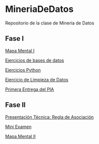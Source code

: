 # MineriaDeDatos
Repositorio de la clase de Minería de Datos

## Fase I

[Mapa Mental I](https://github.com/NathanRAMx/MineriaDeDatos/blob/main/MapaMental_1_1745134.pdf)

[Ejercicios de bases de datos](https://github.com/Evelinmendoza/Mineria-de-datos/blob/main/Ej1_BasesDatos_Equipo_7.pdf)

[Ejercicios Python](https://github.com/NathanRAMx/MineriaDeDatos/blob/main/Ej_Python_1745134.ipynb)

[Ejercicio de Limpieza de Datos](https://github.com/Evelinmendoza/Mineria-de-datos/blob/main/Ej_Limpieza_Equipo7%20(2).ipynb)

[Primera Entrega del PIA](https://github.com/Evelinmendoza/Mineria-de-datos/blob/main/Avance1_PIA_Equipo7.ipynb)

## Fase II

[Presentación Técnica: Regla de Asociación](https://github.com/Evelinmendoza/Mineria-de-datos/blob/main/Presentacion_Reglas%20de%20asociaci%C3%B3n_Equipo%207.pdf)

[Mini Examen](https://github.com/NathanRAMx/MineriaDeDatos/blob/main/Calificación_Reglasdeasociacion_Equipo7.pdf)

[Mapa Mental II](https://github.com/NathanRAMx/MineriaDeDatos/blob/main/MapaMental_2_1745134.pdf)
